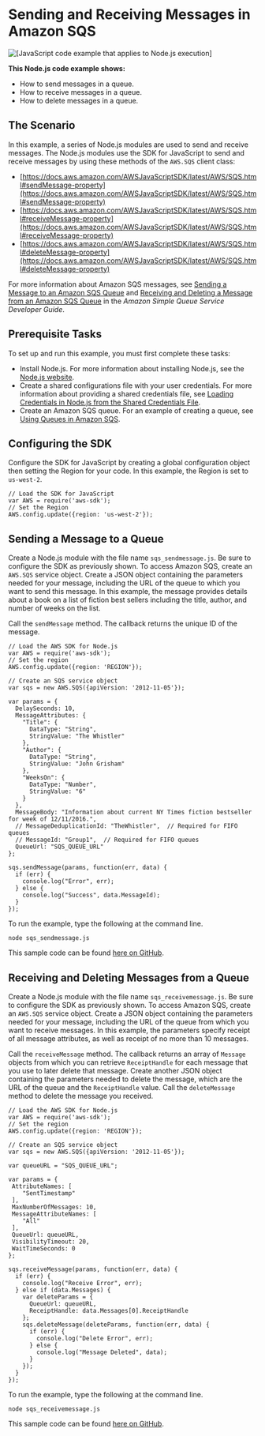# Sending and Receiving Messages in Amazon SQS<a name="sqs-examples-send-receive-messages"></a>

![\[JavaScript code example that applies to Node.js execution\]](http://docs.aws.amazon.com/sdk-for-javascript/v2/developer-guide/images/nodeicon.png)

**This Node\.js code example shows:**
+ How to send messages in a queue\.
+ How to receive messages in a queue\.
+ How to delete messages in a queue\.

## The Scenario<a name="sqs-examples-send-receive-messages-scenario"></a>

In this example, a series of Node\.js modules are used to send and receive messages\. The Node\.js modules use the SDK for JavaScript to send and receive messages by using these methods of the `AWS.SQS` client class:
+ [https://docs.aws.amazon.com/AWSJavaScriptSDK/latest/AWS/SQS.html#sendMessage-property](https://docs.aws.amazon.com/AWSJavaScriptSDK/latest/AWS/SQS.html#sendMessage-property)
+ [https://docs.aws.amazon.com/AWSJavaScriptSDK/latest/AWS/SQS.html#receiveMessage-property](https://docs.aws.amazon.com/AWSJavaScriptSDK/latest/AWS/SQS.html#receiveMessage-property)
+ [https://docs.aws.amazon.com/AWSJavaScriptSDK/latest/AWS/SQS.html#deleteMessage-property](https://docs.aws.amazon.com/AWSJavaScriptSDK/latest/AWS/SQS.html#deleteMessage-property)

For more information about Amazon SQS messages, see [Sending a Message to an Amazon SQS Queue](https://docs.aws.amazon.com/AWSSimpleQueueService/latest/SQSDeveloperGuide/sqs-send-message.html) and [Receiving and Deleting a Message from an Amazon SQS Queue](https://docs.aws.amazon.com/AWSSimpleQueueService/latest/SQSDeveloperGuide/sqs-receive-delete-message.html) in the *Amazon Simple Queue Service Developer Guide*\.

## Prerequisite Tasks<a name="sqs-examples-send-receive-messages-prerequisites"></a>

To set up and run this example, you must first complete these tasks:
+ Install Node\.js\. For more information about installing Node\.js, see the [Node\.js website](https://nodejs.org)\.
+ Create a shared configurations file with your user credentials\. For more information about providing a shared credentials file, see [Loading Credentials in Node\.js from the Shared Credentials File](loading-node-credentials-shared.md)\.
+ Create an Amazon SQS queue\. For an example of creating a queue, see [Using Queues in Amazon SQS](sqs-examples-using-queues.md)\.

## Configuring the SDK<a name="sqs-examples-send-receive-messages-configure-sdk"></a>

Configure the SDK for JavaScript by creating a global configuration object then setting the Region for your code\. In this example, the Region is set to `us-west-2`\.

```
// Load the SDK for JavaScript
var AWS = require('aws-sdk');
// Set the Region 
AWS.config.update({region: 'us-west-2'});
```

## Sending a Message to a Queue<a name="sqs-examples-send-receive-messages-sending"></a>

Create a Node\.js module with the file name `sqs_sendmessage.js`\. Be sure to configure the SDK as previously shown\. To access Amazon SQS, create an `AWS.SQS` service object\. Create a JSON object containing the parameters needed for your message, including the URL of the queue to which you want to send this message\. In this example, the message provides details about a book on a list of fiction best sellers including the title, author, and number of weeks on the list\.

Call the `sendMessage` method\. The callback returns the unique ID of the message\.

```
// Load the AWS SDK for Node.js
var AWS = require('aws-sdk');
// Set the region 
AWS.config.update({region: 'REGION'});

// Create an SQS service object
var sqs = new AWS.SQS({apiVersion: '2012-11-05'});

var params = {
  DelaySeconds: 10,
  MessageAttributes: {
    "Title": {
      DataType: "String",
      StringValue: "The Whistler"
    },
    "Author": {
      DataType: "String",
      StringValue: "John Grisham"
    },
    "WeeksOn": {
      DataType: "Number",
      StringValue: "6"
    }
  },
  MessageBody: "Information about current NY Times fiction bestseller for week of 12/11/2016.",
  // MessageDeduplicationId: "TheWhistler",  // Required for FIFO queues
  // MessageId: "Group1",  // Required for FIFO queues
  QueueUrl: "SQS_QUEUE_URL"
};

sqs.sendMessage(params, function(err, data) {
  if (err) {
    console.log("Error", err);
  } else {
    console.log("Success", data.MessageId);
  }
});
```

To run the example, type the following at the command line\.

```
node sqs_sendmessage.js
```

This sample code can be found [here on GitHub](https://github.com/awsdocs/aws-doc-sdk-examples/blob/master/javascript/example_code/sqs/sqs_sendmessage.js)\.

## Receiving and Deleting Messages from a Queue<a name="sqs-examples-send-receive-messages-receiving"></a>

Create a Node\.js module with the file name `sqs_receivemessage.js`\. Be sure to configure the SDK as previously shown\. To access Amazon SQS, create an `AWS.SQS` service object\. Create a JSON object containing the parameters needed for your message, including the URL of the queue from which you want to receive messages\. In this example, the parameters specify receipt of all message attributes, as well as receipt of no more than 10 messages\.

Call the `receiveMessage` method\. The callback returns an array of `Message` objects from which you can retrieve `ReceiptHandle` for each message that you use to later delete that message\. Create another JSON object containing the parameters needed to delete the message, which are the URL of the queue and the `ReceiptHandle` value\. Call the `deleteMessage` method to delete the message you received\.

```
// Load the AWS SDK for Node.js
var AWS = require('aws-sdk');
// Set the region
AWS.config.update({region: 'REGION'});

// Create an SQS service object
var sqs = new AWS.SQS({apiVersion: '2012-11-05'});

var queueURL = "SQS_QUEUE_URL";

var params = {
 AttributeNames: [
    "SentTimestamp"
 ],
 MaxNumberOfMessages: 10,
 MessageAttributeNames: [
    "All"
 ],
 QueueUrl: queueURL,
 VisibilityTimeout: 20,
 WaitTimeSeconds: 0
};

sqs.receiveMessage(params, function(err, data) {
  if (err) {
    console.log("Receive Error", err);
  } else if (data.Messages) {
    var deleteParams = {
      QueueUrl: queueURL,
      ReceiptHandle: data.Messages[0].ReceiptHandle
    };
    sqs.deleteMessage(deleteParams, function(err, data) {
      if (err) {
        console.log("Delete Error", err);
      } else {
        console.log("Message Deleted", data);
      }
    });
  }
});
```

To run the example, type the following at the command line\.

```
node sqs_receivemessage.js
```

This sample code can be found [here on GitHub](https://github.com/awsdocs/aws-doc-sdk-examples/blob/master/javascript/example_code/sqs/sqs_receivemessage.js)\.